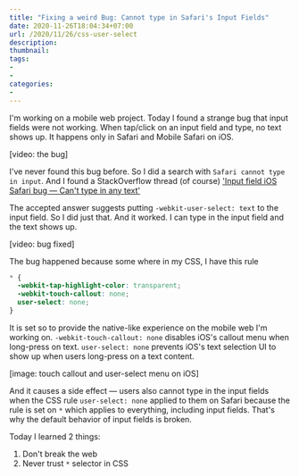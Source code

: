 ```yaml
---
title: "Fixing a weird Bug: Cannot type in Safari's Input Fields"
date: 2020-11-26T18:04:34+07:00
url: /2020/11/26/css-user-select
description:
thumbnail:
tags:
-
-
categories:
-
---
```


I'm working on a mobile web project. Today I found a strange bug that
input fields were not working. When tap/click on an input field and type, no text shows up.
It happens only in Safari and Mobile Safari on iOS.

[video: the bug]

I've never found this bug before. So I did a search with `Safari cannot type in input`.
And I found a StackOverflow thread (of course)
['Input field iOS Safari bug — Can't type in any text'](https://stackoverflow.com/questions/32851413/input-field-ios-safari-bug-cant-type-in-any-text)

The accepted answer suggests putting `-webkit-user-select: text` to the input field.
So I did just that. And it worked. I can type in the input field and the text shows up.

[video: bug fixed]

The bug happened because some where in my CSS, I have this rule

```css {hl_lines=[4]}
* {
  -webkit-tap-highlight-color: transparent;
  -webkit-touch-callout: none;
  user-select: none;
}
```

It is set so to provide the native-like experience on the mobile web I'm working on.
`-webkit-touch-callout: none` disables iOS's callout menu when long-press on text.
`user-select: none` prevents iOS's text selection UI to show up when users long-press on a text content.

[image: touch callout and user-select menu on iOS]

And it causes a side effect &mdash; users also cannot type in the input fields
when the CSS rule `user-select: none` applied to them on Safari
because the rule is set on `*` which applies to everything, including input fields.
That's why the default behavior of input fields is broken.

Today I learned 2 things:

1. Don't break the web
2. Never trust `*` selector in CSS

